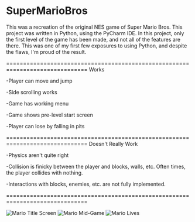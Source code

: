 # SuperMarioBros

This was a recreation of the original NES game of Super Mario Bros. This project was written in Python, using the PyCharm IDE. In this project, only the first level of the game has been made, and not all of the features are there. This was one of my first few exposures
to using Python, and despite the flaws, I'm proud of the result.

==============================================================================
Works

-Player can move and jump

-Side scrolling works

-Game has working menu

-Game shows pre-level start screen

-Player can lose by falling in pits


==============================================================================
Doesn't Really Work

-Physics aren't quite right

-Collision is finicky between the player and blocks, walls, etc. Often times, the player collides with nothing.

-Interactions with blocks, enemies, etc. are not fully implemented.

==============================================================================

![Mario Title Screen](https://cdn.discordapp.com/attachments/489600593741086723/641653719900880906/title.png)
![Mario Mid-Game](https://cdn.discordapp.com/attachments/489600593741086723/641653721536659477/level.png)
![Mario Lives](https://cdn.discordapp.com/attachments/489600593741086723/641657227777933340/lives.png)
